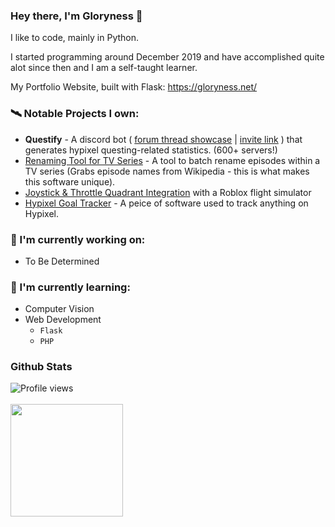### Hey there, I'm Gloryness 👋

I like to code, mainly in Python.

I started programming around December 2019 and have accomplished quite alot since then and I am a self-taught learner.

My Portfolio Website, built with Flask: https://gloryness.net/

### 🛰️ Notable Projects I own:
- **Questify** - A discord bot ( [forum thread showcase](https://hypixel.net/threads/verified-discord-bot-questify-400-servers.5084583/) | [invite link](https://discord.com/api/oauth2/authorize?client_id=884835091837235210&permissions=2147863552&scope=bot%20applications.commands) ) that generates hypixel questing-related statistics. (600+ servers!)
- [Renaming Tool for TV Series](https://github.com/Gloryness/renaming-tool) - A tool to batch rename episodes within a TV series (Grabs episode names from Wikipedia - this is what makes this software unique).
- [Joystick & Throttle Quadrant Integration](https://github.com/Gloryness/ptfs-joystick) with a Roblox flight simulator
- [Hypixel Goal Tracker](https://github.com/Gloryness/Hypixel-Goal-Tracker) - A peice of software used to track anything on Hypixel.

### 🔭 I'm currently working on:
- To Be Determined

### 🌱 I'm currently learning:
- Computer Vision
- Web Development
  - `Flask`
  - `PHP`

### Github Stats
![Profile views](https://gpvc.arturio.dev/Gloryness)<br><br>
<img height="180em" src="https://github-readme-stats.vercel.app/api?username=Gloryness&count_private=true&show_icons=true&theme=radical" />

